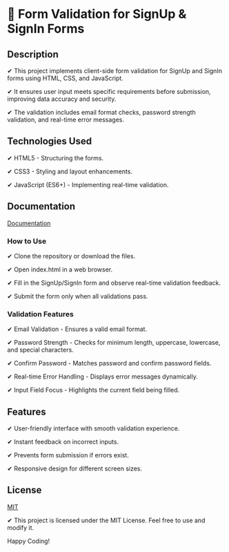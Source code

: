
# 📌 Form Validation for SignUp & SignIn Forms

##  Description

✔ This project implements client-side form validation for SignUp and SignIn forms using HTML, CSS, and JavaScript.

✔ It ensures user input meets specific requirements before submission, improving data accuracy and security.

✔ The validation includes email format checks, password strength validation, and real-time error messages.

##  Technologies Used

✔ HTML5 - Structuring the forms.

✔ CSS3 - Styling and layout enhancements.

✔ JavaScript (ES6+) - Implementing real-time validation.

##  Documentation

[Documentation](https://linktodocumentation)

###  How to Use

✔ Clone the repository or download the files.

✔ Open index.html in a web browser.

✔ Fill in the SignUp/SignIn form and observe real-time validation feedback.

✔ Submit the form only when all validations pass.

###  Validation Features

✔ Email Validation - Ensures a valid email format.

✔ Password Strength - Checks for minimum length, uppercase, lowercase, and special characters.

✔ Confirm Password - Matches password and confirm password fields.

✔ Real-time Error Handling - Displays error messages dynamically.

✔ Input Field Focus - Highlights the current field being filled.
##  Features

✔ User-friendly interface with smooth validation experience.

✔ Instant feedback on incorrect inputs.

✔ Prevents form submission if errors exist.

✔ Responsive design for different screen sizes.

##  License

[MIT](https://choosealicense.com/licenses/mit/)

✔ This project is licensed under the MIT License. Feel free to use and modify it.

 Happy Coding! 

